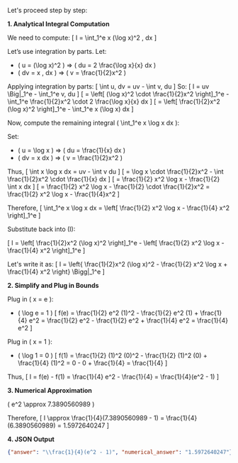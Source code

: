 Let's proceed step by step:

**1. Analytical Integral Computation**

We need to compute:
\[
I = \int_1^e x (\log x)^2 \, dx
\]

Let’s use integration by parts. Let:
- \( u = (\log x)^2 \) ⇒ \( du = 2 \frac{\log x}{x} dx \)
- \( dv = x \, dx \) ⇒ \( v = \frac{1}{2}x^2 \)

Applying integration by parts:
\[
\int u\, dv = uv - \int v\, du
\]
So:
\[
I = uv \Big|_1^e - \int_1^e v\, du
\]
\[
= \left[ (\log x)^2 \cdot \frac{1}{2}x^2 \right]_1^e - \int_1^e \frac{1}{2}x^2 \cdot 2 \frac{\log x}{x} dx
\]
\[
= \left[ \frac{1}{2}x^2 (\log x)^2 \right]_1^e - \int_1^e x (\log x) dx
\]

Now, compute the remaining integral \( \int_1^e x \log x dx \):

Set:
- \( u = \log x \) ⇒ \( du = \frac{1}{x} dx \)
- \( dv = x dx \) ⇒ \( v = \frac{1}{2}x^2 \)

Thus,
\[
\int x \log x dx = uv - \int v du
\]
\[
= \log x \cdot \frac{1}{2}x^2 - \int \frac{1}{2}x^2 \cdot \frac{1}{x} dx
\]
\[
= \frac{1}{2} x^2 \log x - \frac{1}{2} \int x dx
\]
\[
= \frac{1}{2} x^2 \log x - \frac{1}{2} \cdot \frac{1}{2}x^2
= \frac{1}{2} x^2 \log x - \frac{1}{4}x^2
\]

Therefore,
\[
\int_1^e x \log x dx = \left[ \frac{1}{2} x^2 \log x - \frac{1}{4} x^2 \right]_1^e
\]

Substitute back into \(I\):

\[
I = \left[ \frac{1}{2}x^2 (\log x)^2 \right]_1^e - \left[ \frac{1}{2} x^2 \log x - \frac{1}{4} x^2 \right]_1^e
\]

Let's write it as:
\[
I = \left\{ \frac{1}{2}x^2 (\log x)^2 - \frac{1}{2} x^2 \log x + \frac{1}{4} x^2 \right\} \Bigg|_1^e
\]

**2. Simplify and Plug in Bounds**

Plug in \( x = e \):
- \( \log e = 1 \)
\[
f(e) = \frac{1}{2} e^2 (1)^2 - \frac{1}{2} e^2 (1) + \frac{1}{4} e^2 = \frac{1}{2} e^2 - \frac{1}{2} e^2 + \frac{1}{4} e^2 = \frac{1}{4} e^2
\]

Plug in \( x = 1 \):
- \( \log 1 = 0 \)
\[
f(1) = \frac{1}{2} (1)^2 (0)^2 - \frac{1}{2} (1)^2 (0) + \frac{1}{4} (1)^2 = 0 - 0 + \frac{1}{4} = \frac{1}{4}
\]

Thus,
\[
I = f(e) - f(1) = \frac{1}{4} e^2 - \frac{1}{4} = \frac{1}{4}(e^2 - 1)
\]

**3. Numerical Approximation**

\( e^2 \approx 7.3890560989 \)

Therefore,
\[
I \approx \frac{1}{4}(7.3890560989 - 1) = \frac{1}{4}(6.3890560989) = 1.5972640247
\]

**4. JSON Output**

```json
{"answer": "\\frac{1}{4}(e^2 - 1)", "numerical_answer": "1.5972640247"}
```